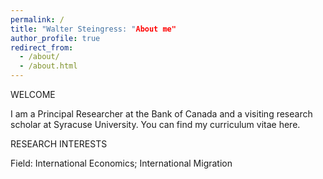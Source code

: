 ```yaml
---
permalink: /
title: "Walter Steingress: "About me"
author_profile: true
redirect_from: 
  - /about/
  - /about.html
---
```


WELCOME

I am a Principal Researcher at the Bank of Canada and a visiting research scholar at Syracuse University. You can find my curriculum vitae here. 
 
RESEARCH INTERESTS

Field: International Economics; International Migration
